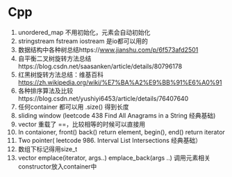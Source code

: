 # Cpp
1. unordered_map 不用初始化，元素会自动初始化
2. stringstream fstream iostream 是io都可以用的
3. 数据结构中各种树总结https://www.jianshu.com/p/6f573afd2501
4. 自平衡二叉树旋转方法总结https://blog.csdn.net/saasanken/article/details/80796178
5. 红黑树旋转方法总结：维基百科  https://zh.wikipedia.org/wiki/%E7%BA%A2%E9%BB%91%E6%A0%91
6. 各种排序算法及比较https://blog.csdn.net/yushiyi6453/article/details/76407640
7. 任何container 都可以用 .size() 得到长度
8. sliding window (leetcode 438 Find All Anagrams in a String 经典基础)
9. vector 重载了 ==，比较相等的时候可以直接用
10. In contaioner, front() back() return element, begin(), end() return iterator
11. Two pointer( leetcode 986. Interval List Intersections 经典基础）
12. 数组下标记得用size_t
13. vector emplace(iterator, args..) emplace_back(args ..) 调用元素相关constructor放入container中
